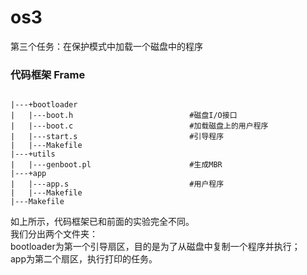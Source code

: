 # os3
第三个任务：在保护模式中加载一个磁盘中的程序<br>

<h3>代码框架 Frame</h3>
<pre><code>
|---+bootloader
|   |---boot.h                          #磁盘I/O接口
|   |---boot.c                          #加载磁盘上的用户程序
|   |---start.s                         #引导程序
|   |---Makefile
|---+utils
|   |---genboot.pl                      #生成MBR
|---+app
|   |---app.s                           #用户程序
|   |---Makefile
|---Makefile</code></pre>

如上所示，代码框架已和前面的实验完全不同。<br>
我们分出两个文件夹：<br>
bootloader为第一个引导扇区，目的是为了从磁盘中复制一个程序并执行；<br>
app为第二个扇区，执行打印的任务。<br>